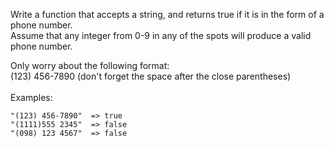 Write a function that accepts a string, and returns true if it is in the form of a phone number. <br/>Assume that any integer from 0-9 in any of the spots will produce a valid phone number.<br/>

Only worry about the following format:<br/>
(123) 456-7890   (don't forget the space after the close parentheses) <br/> <br/>
Examples:

```
"(123) 456-7890"  => true
"(1111)555 2345"  => false
"(098) 123 4567"  => false
```
